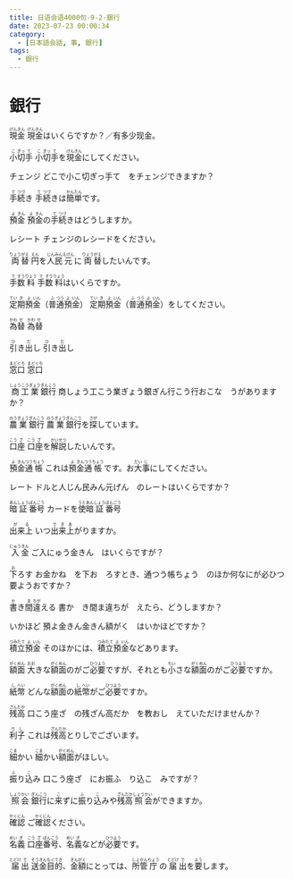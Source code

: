 ```yaml
---
title: 日语会语4000句-9-2-銀行
date: 2023-07-23 00:00:34
category:
  - [日本語会話, 事, 銀行]
tags:
  - 銀行
---
```


# 銀行

<ruby>現<rt>げん</rt>金<rt>きん</rt></ruby>
<ruby>現<rt>げん</rt>金<rt>きん</rt>はいくらですか？／有多少现金。</ruby>

<!-- more -->

<ruby>小<rt>こ</rt>切<rt>ぎっ</rt>手<rt>て</rt></ruby>
<ruby>小<rt>こ</rt>切<rt>ぎっ</rt>手<rt>て</rt>を<rt></rt>現<rt>げん</rt>金<rt>きん</rt>にしてください。</ruby>

<ruby>チェンジ</ruby>
どこで小こ切ぎっ手て　をチェンジできますか？

<ruby>手<rt>て</rt>続<rt>つづ</rt>き</ruby>
<ruby>手<rt>て</rt>続<rt>つづ</rt>きは<rt></rt>簡<rt>かん</rt>単<rt>たん</rt>です。</ruby>

<ruby>預<rt>よ</rt>金<rt>きん</rt></ruby>
<ruby>預<rt>よ</rt>金<rt>きん</rt>の<rt></rt>手<rt>て</rt>続<rt>つづ</rt>きはどうしますか。</ruby>

<ruby>レシート</ruby>
<ruby>チェンジのレシードをください。</ruby>

<ruby>両<rt>りょう</rt>替<rt>がえ</rt></ruby>
<ruby>円<rt>えん</rt>を<rt></rt>人<rt>じん</rt>民<rt>みん</rt>元<rt>えげん</rt>に<rt></rt>両<rt>りょう</rt>替<rt>がえ</rt>したいんです。</ruby>

<ruby>手<rt>て</rt>数<rt>すう</rt>料<rt>りょう</rt></ruby>
<ruby>手<rt>て</rt>数<rt>すう</rt>料<rt>りょう</rt>はいくらですか。</ruby>

<ruby>定<rt>てい</rt>期<rt>き</rt>預<rt>よ</rt>金<rt>いん</rt>（<rt></rt>普<rt>ふ</rt>通<rt>つう</rt>預<rt>よ</rt>金<rt>いん</rt>）</ruby>
<ruby>定<rt>てい</rt>期<rt>き</rt>預<rt>よ</rt>金<rt>いん</rt>（<rt></rt>普<rt>ふ</rt>通<rt>つう</rt>預<rt>よ</rt>金<rt>いん</rt>）をしてください。</ruby>


<ruby>為<rt>かわ</rt>替<rt>せ</rt></ruby>
<ruby>為<rt>かわ</rt>替<rt>せ</rt></ruby>

<ruby>引<rt>ひ</rt>き<rt></rt>出<rt>だ</rt>し</ruby>
<ruby>引<rt>ひ</rt>き<rt></rt>出<rt>だ</rt>し</ruby>

<ruby>窓<rt>まど</rt>口<rt>ぐち</rt></ruby>
<ruby>窓<rt>まど</rt>口<rt>ぐち</rt></ruby>

<ruby>商<rt>しょう</rt>工<rt>こう</rt>業<rt>ぎょう</rt>銀<rt>ぎん</rt>行<rt>こう</rt></ruby>
商しょう工こう業ぎょう銀ぎん行こう行おこな　うがありますか？

<ruby>農<rt>のう</rt>業<rt>ぎょう</rt>銀<rt>ぎん</rt>行<rt>こう</rt></ruby>
<ruby>農<rt>のう</rt>業<rt>ぎょう</rt>銀<rt>ぎん</rt>行<rt>こう</rt>を<rt></rt>探<rt>さが</rt>しています。</ruby>

<ruby>口<rt>こう</rt>座<rt>ざ</rt></ruby>
<ruby>口<rt>こう</rt>座<rt>ざ</rt>を<rt></rt>解<rt>かい</rt>説<rt>せつ</rt>したいんです。</ruby>

<ruby>預<rt>よ</rt>金<rt>きん</rt>通<rt>つう</rt>帳<rt>ちょう</rt></ruby>
<ruby>これは<rt></rt>預<rt>よ</rt>金<rt>きん</rt>通<rt>つう</rt>帳<rt>ちょう</rt>です。お<rt></rt>大<rt>だい</rt>事<rt>じ</rt>にしてください。</ruby>

<ruby>レート</ruby>
ドルと人じん民みん元げん　のレートはいくらですか？

<ruby>暗<rt>あん</rt>証<rt>しょう</rt>番<rt>ばん</rt>号<rt>ごう</rt></ruby>
<ruby>カードを<rt></rt>使<rt>うと</rt>暗<rt>あん</rt>証<rt>しょう</rt>番<rt>ばん</rt>号<rt>ごう</rt></ruby>

<ruby>出来上<rt>がる</rt></ruby>
<ruby>いつ<rt></rt>出<rt>で</rt>来<rt>き</rt>上<rt>あ</rt>がりますか。</ruby>

<ruby>入<rt>にゅう</rt>金<rt>きん</rt></ruby>
ご入にゅう金きん　はいくらですが？

<ruby>下<rt>お</rt>ろす</ruby>
お金かね　を下お　ろすとき、通つう帳ちょう　のほか何なにが必ひつ要ようおですか？

<ruby>書<rt>か</rt>き<rt></rt>間<rt>ま</rt>違<rt>ちが</rt>える</ruby>
書か　き間ま違ちが　えたら、どうしますか？

<ruby>いかほど</ruby>
預よ金きん金きん額がく　はいかほどですか？

<ruby>積<rt>つみ</rt>立<rt>たて</rt>預<rt>よ</rt>金<rt>いん</rt></ruby>
<ruby>そのほかには、<rt></rt>積<rt>つみ</rt>立<rt>たて</rt>預<rt>よ</rt>金<rt>いん</rt>などあります。</ruby>

<ruby>額<rt>がく</rt>面<rt>めん</rt></ruby>
<ruby>大<rt>おお</rt>きな<rt></rt>額<rt>がく</rt>面<rt>めん</rt>のがご<rt></rt>必<rt>ひつ</rt>要<rt>よう</rt>ですが、それとも<rt></rt>小<rt>ちい</rt>さな<rt></rt>額<rt>がく</rt>面<rt>めん</rt>のがご<rt></rt>必<rt>ひつ</rt>要<rt>よう</rt>ですか。</ruby>

<ruby>紙<rt>し</rt>幣<rt>へい</rt></ruby>
<ruby>どんな<rt></rt>額<rt>がく</rt>面<rt>めん</rt>の<rt></rt>紙<rt>し</rt>幣<rt>へい</rt>がご<rt></rt>必<rt>ひつ</rt>要<rt>よう</rt>ですか。</ruby>

<ruby>残<rt>ざん</rt>高<rt>だか</rt></ruby>
口こう座ざ　の残ざん高だか　を教おし　えていただけませんか？

<ruby>利<rt>り</rt>子<rt>し</rt></ruby>
<ruby>これは<rt></rt>残<rt>ざん</rt>高<rt>だか</rt>とりしでございます。</ruby>

<ruby>細<rt>こま</rt>かい</ruby>
<ruby>細<rt>こま</rt>かい<rt></rt>額<rt>がく</rt>面<rt>めん</rt>がほしい。</ruby>

<ruby>振<rt>ふ</rt>り<rt></rt>込<rt>こ</rt>み</ruby>
口こう座ざ　にお振ふ　り込こ　みですが？

<ruby>照<rt>しょう</rt>会<rt>かい</rt></ruby>
<ruby>銀<rt>ぎん</rt>行<rt>こう</rt>に<rt></rt>来<rt>こ</rt>ずに<rt></rt>振<rt>ふ</rt>り<rt></rt>込<rt>こ</rt>みや<rt></rt>残<rt>ざん</rt>高<rt>だか</rt>照<rt>しょう</rt>会<rt>かい</rt>ができますか。</ruby>

<ruby>確<rt>かく</rt>認<rt>にん</rt></ruby>
<ruby>ご<rt></rt>確<rt>かく</rt>認<rt>にん</rt>ください。</ruby>

<ruby>名<rt>めい</rt>義<rt>ぎ</rt></ruby>
<ruby>口<rt>こう</rt>座<rt>ざ</rt>番<rt>ばん</rt>号<rt>ごう</rt>、<rt></rt>名<rt>めい</rt>義<rt>ぎ</rt>などが<rt></rt>必<rt>ひつ</rt>要<rt>よう</rt>です。</ruby>

<ruby>届<rt>とどけ</rt>出<rt>で</rt></ruby>
<ruby>送<rt>そう</rt>金<rt>きん</rt>目<rt>もく</rt>的<rt>てき</rt>、<rt></rt>金<rt>きん</rt>額<rt>がく</rt>にとっては、<rt></rt>所<rt>しょ</rt>管<rt>かん</rt>庁<rt>ちょう</rt>の<rt></rt>届<rt>とどけ</rt>出<rt>で</rt>を<rt></rt>要<rt>よう</rt>します。</ruby>

